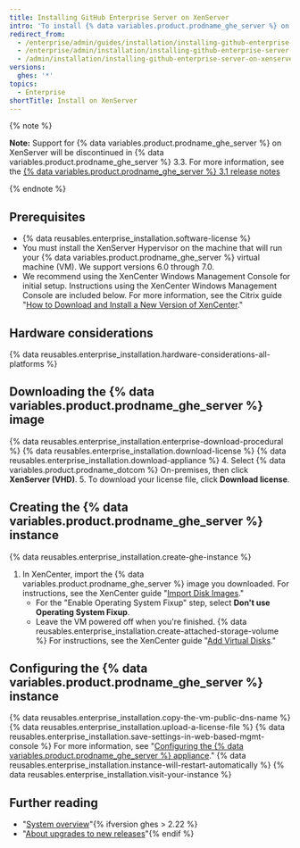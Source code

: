 ```yaml
---
title: Installing GitHub Enterprise Server on XenServer
intro: 'To install {% data variables.product.prodname_ghe_server %} on XenServer, you must deploy the {% data variables.product.prodname_ghe_server %} disk image to a XenServer host.'
redirect_from:
  - /enterprise/admin/guides/installation/installing-github-enterprise-on-xenserver/
  - /enterprise/admin/installation/installing-github-enterprise-server-on-xenserver
  - /admin/installation/installing-github-enterprise-server-on-xenserver
versions:
  ghes: '*'
topics:
  - Enterprise
shortTitle: Install on XenServer
---
```


{% note %}

  **Note:** Support for {% data variables.product.prodname_ghe_server %} on XenServer will be discontinued in {% data variables.product.prodname_ghe_server %} 3.3. For more information, see the [{% data variables.product.prodname_ghe_server %} 3.1 release notes](/admin/release-notes#3.1.0)

{% endnote %}

## Prerequisites

- {% data reusables.enterprise_installation.software-license %}
- You must install the XenServer Hypervisor on the machine that will run your {% data variables.product.prodname_ghe_server %} virtual machine (VM). We support versions 6.0 through 7.0.
- We recommend using the XenCenter Windows Management Console for initial setup. Instructions using the XenCenter Windows Management Console are included below. For more information, see the Citrix guide "[How to Download and Install a New Version of XenCenter](https://support.citrix.com/article/CTX118531)."

## Hardware considerations

{% data reusables.enterprise_installation.hardware-considerations-all-platforms %}

## Downloading the {% data variables.product.prodname_ghe_server %} image

{% data reusables.enterprise_installation.enterprise-download-procedural %}
{% data reusables.enterprise_installation.download-license %}
{% data reusables.enterprise_installation.download-appliance %}
4. Select {% data variables.product.prodname_dotcom %} On-premises, then click **XenServer (VHD)**.
5. To download your license file, click **Download license**.

## Creating the {% data variables.product.prodname_ghe_server %} instance

{% data reusables.enterprise_installation.create-ghe-instance %}

1. In XenCenter, import the {% data variables.product.prodname_ghe_server %} image you downloaded. For instructions, see the XenCenter guide "[Import Disk Images](https://docs.citrix.com/en-us/xencenter/current-release/vms-importdiskimage.html)."
    - For the "Enable Operating System Fixup" step, select **Don't use Operating System Fixup**.
    - Leave the VM powered off when you're finished.
{% data reusables.enterprise_installation.create-attached-storage-volume %} For instructions, see the XenCenter guide "[Add Virtual Disks](https://docs.citrix.com/en-us/xencenter/current-release/vms-storage-addnewdisk.html)."

## Configuring the {% data variables.product.prodname_ghe_server %} instance

{% data reusables.enterprise_installation.copy-the-vm-public-dns-name %}
{% data reusables.enterprise_installation.upload-a-license-file %}
{% data reusables.enterprise_installation.save-settings-in-web-based-mgmt-console %} For more information, see "[Configuring the {% data variables.product.prodname_ghe_server %} appliance](/enterprise/admin/guides/installation/configuring-the-github-enterprise-server-appliance)."
{% data reusables.enterprise_installation.instance-will-restart-automatically %}
{% data reusables.enterprise_installation.visit-your-instance %}

## Further reading

- "[System overview](/enterprise/admin/guides/installation/system-overview)"{% ifversion ghes > 2.22 %}
- "[About upgrades to new releases](/admin/overview/about-upgrades-to-new-releases)"{% endif %}
